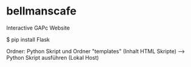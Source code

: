 # bellmanscafe
Interactive GAPc Website

$ pip install Flask

Ordner: Python Skript und Ordner "templates" (Inhalt HTML Skripte) 
--> Python Skript ausführen (Lokal Host)
